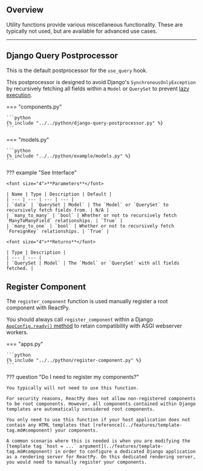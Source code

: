 ## Overview

<p class="intro" markdown>

Utility functions provide various miscellaneous functionality. These are typically not used, but are available for advanced use cases.

</p>

---

## Django Query Postprocessor

This is the default postprocessor for the `use_query` hook.

This postprocessor is designed to avoid Django's `SynchronousOnlyException` by recursively fetching all fields within a `Model` or `QuerySet` to prevent [lazy execution](https://docs.djangoproject.com/en/dev/topics/db/queries/#querysets-are-lazy).

=== "components.py"

    ```python
    {% include "../../python/django-query-postprocessor.py" %}
    ```

=== "models.py"

    ```python
    {% include "../../python/example/models.py" %}
    ```

??? example "See Interface"

    <font size="4">**Parameters**</font>

    | Name | Type | Description | Default |
    | --- | --- | --- | --- |
    | `data` | `QuerySet | Model` | The `Model` or `QuerySet` to recursively fetch fields from. | N/A |
    | `many_to_many` | `bool` | Whether or not to recursively fetch `ManyToManyField` relationships. | `True` |
    | `many_to_one` | `bool` | Whether or not to recursively fetch `ForeignKey` relationships. | `True` |

    <font size="4">**Returns**</font>

    | Type | Description |
    | --- | --- |
    | `QuerySet | Model` | The `Model` or `QuerySet` with all fields fetched. |

## Register Component

The `register_component` function is used manually register a root component with ReactPy.

You should always call `register_component` within a Django [`AppConfig.ready()` method](https://docs.djangoproject.com/en/4.2/ref/applications/#django.apps.AppConfig.ready) to retain compatibility with ASGI webserver workers.

=== "apps.py"

    ```python
    {% include "../../python/register-component.py" %}
    ```

??? question "Do I need to register my components?"

    You typically will not need to use this function.

    For security reasons, ReactPy does not allow non-registered components to be root components. However, all components contained within Django templates are automatically considered root components.

    You only need to use this function if your host application does not contain any HTML templates that [reference](../features/template-tag.md#component) your components.

    A common scenario where this is needed is when you are modifying the [template tag `host = ...` argument](../features/template-tag.md#component) in order to configure a dedicated Django application as a rendering server for ReactPy. On this dedicated rendering server, you would need to manually register your components.
